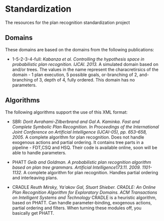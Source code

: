 # Standardization
The resources for the plan recognition standardization project

## Domains
These domains are based on the domains from the following publications:

- 1-5-2-3-4-full: *Kabanza et al. Controlling the hypothesis space in probabilistic plan recognition. IJCAI. 2013.*
A simulated domain based on and/or trees. The values in the name represent the characretirsics of the domain - 1 plan execution, 5 possible goals, or-branching of 2, and-branching of 3, depth of 4, fully ordered. This domain has no parameters.

## Algorithms
The following algorithms support the use of this XML format:

- SBR: *Dorit Avrahami-Zilberbrand and Gal A. Kaminka. Fast and Complete Symbolic Plan Recognition. In Proceedings of the International Joint Conference on Artificial Intelligence (IJCAI-05), pp. 653–658, 2005.*
A complete algorithm for plan recognition. Does not handle exogenous actions and partial ordering. It contains tree parts in a pipeline - FDT,CSQ and HSQ. Their code is available online, soon will be able to handle parameters.

- PHATT *Geib and Goldman. A probabilistic plan recognition algorithm based on plan tree grammars. Artificial Intelligence173.11. 2009. 1101-1132.* A complete algorithm for plan recognition. Handles partial ordering and interleaving plans.

- CRADLE *Reuth Mirsky, Ya'akov  Gal, Stuart Shieber. CRADLE: An Online Plan Recognition Algorithm for Exploratory Domains. ACM Transactions on Intelligent Systems and Technology*
CRADLE is a heuristic algorithm, based on PHATT. Can handle parameter-binding, exogenous actions, partial ordering and filters. When turning these modules off, you basically get PHATT.


